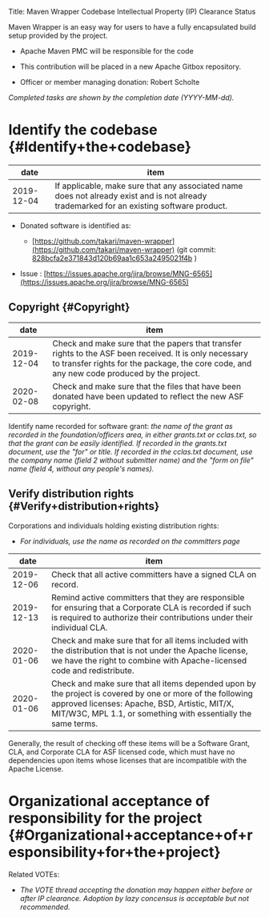 Title: Maven Wrapper Codebase Intellectual Property (IP) Clearance Status


Maven Wrapper is an easy way for users to have a fully encapsulated build setup provided by the project.



- Apache Maven PMC will be responsible for the code


- This contribution will be placed in a new Apache Gitbox repository.


- Officer or member managing donation: Robert Scholte

 _Completed tasks are shown by the completion date (YYYY-MM-dd)._ 


# Identify the codebase {#Identify+the+codebase}

| date | item |
|------|------|
| 2019-12-04 | If applicable, make sure that any associated name does not already exist and is not already trademarked for an existing software product. |



- Donated software is identified as:

  -  [https://github.com/takari/maven-wrapper](https://github.com/takari/maven-wrapper) (git commit: [828bcfa2e371843d120b69aa1c653a2495021f4b](https://github.com/takari/maven-wrapper/commit/828bcfa2e371843d120b69aa1c653a2495021f4b) )


- Issue : [https://issues.apache.org/jira/browse/MNG-6565](https://issues.apache.org/jira/browse/MNG-6565) 



## Copyright {#Copyright}

| date | item |
|------|------|
| 2019-12-04 | Check and make sure that the papers that transfer rights to the ASF been received. It is only necessary to transfer rights for the package, the core code, and any new code produced by the project. |
| 2020-02-08 | Check and make sure that the files that have been donated have been updated to reflect the new ASF copyright. |

Identify name recorded for software grant: _the name of the grant as recorded in the foundation/officers area, in either grants.txt or cclas.txt, so that the grant can be easily identified. If recorded in the grants.txt document, use the "for" or title. If recorded in the cclas.txt document, use the company name (field 2 without submitter name) and the "form on file" name (field 4, without any people's names)._ 


## Verify distribution rights {#Verify+distribution+rights}

Corporations and individuals holding existing distribution rights:



-  _For individuals, use the name as recorded on the committers page_ 

| date | item |
|------|------|
| 2019-12-06 | Check that all active committers have a signed CLA on record. |
| 2019-12-13 | Remind active committers that they are responsible for ensuring that a Corporate CLA is recorded if such is required to authorize their contributions under their individual CLA. |
| 2020-01-06 | Check and make sure that for all items included with the distribution that is not under the Apache license, we have the right to combine with Apache-licensed code and redistribute. |
| 2020-01-06 | Check and make sure that all items depended upon by the project is covered by one or more of the following approved licenses: Apache, BSD, Artistic, MIT/X, MIT/W3C, MPL 1.1, or something with essentially the same terms. |

Generally, the result of checking off these items will be a Software Grant, CLA, and Corporate CLA for ASF licensed code, which must have no dependencies upon items whose licenses that are incompatible with the Apache License.


# Organizational acceptance of responsibility for the project {#Organizational+acceptance+of+responsibility+for+the+project}

Related VOTEs:



-  _The VOTE thread accepting the donation may happen either before or after IP clearance. Adoption by lazy concensus is acceptable but not recommended._ 
